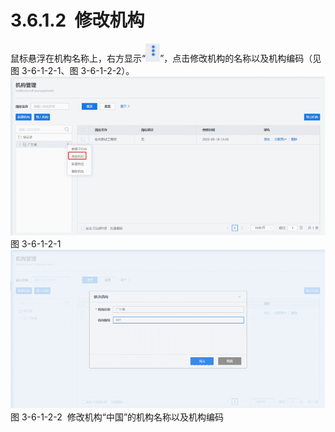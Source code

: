 # 3.6.1.2  修改机构

鼠标悬浮在机构名称上，右方显示“![](<../../assets/images/(306).png#height=14&width=11>)”，点击修改机构的名称以及机构编码（见图 3-6-1-2-1、图 3-6-1-2-2）。<br />![](<../../assets/images/(307).png#height=209&width=414>)<br />图 3-6-1-2-1<br />![](<../../assets/images/(308).png#height=209&width=415>)<br />图 3-6-1-2-2  修改机构“中国”的机构名称以及机构编码
<a name="SAJdL"></a>
